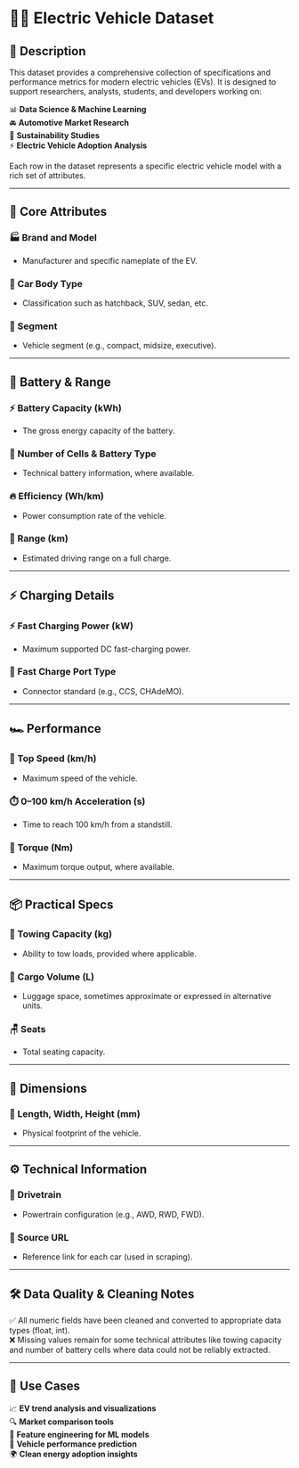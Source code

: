 # 🚗🔋 Electric Vehicle Dataset

## 📄 Description

This dataset provides a comprehensive collection of specifications and performance metrics for modern electric vehicles (EVs). It is designed to support researchers, analysts, students, and developers working on:

📊 **Data Science & Machine Learning**  
🚘 **Automotive Market Research**  
🌱 **Sustainability Studies**  
⚡ **Electric Vehicle Adoption Analysis**

Each row in the dataset represents a specific electric vehicle model with a rich set of attributes.

---

## 🔑 Core Attributes

### 🏭 Brand and Model

- Manufacturer and specific nameplate of the EV.

### 🚙 Car Body Type

- Classification such as hatchback, SUV, sedan, etc.

### 📏 Segment

- Vehicle segment (e.g., compact, midsize, executive).

---

## 🔋 Battery & Range

### ⚡ Battery Capacity (kWh)

- The gross energy capacity of the battery.

### 🔩 Number of Cells & Battery Type

- Technical battery information, where available.

### 🔥 Efficiency (Wh/km)

- Power consumption rate of the vehicle.

### 🚗 Range (km)

- Estimated driving range on a full charge.

---

## ⚡ Charging Details

### ⚡ Fast Charging Power (kW)

- Maximum supported DC fast-charging power.

### 🔌 Fast Charge Port Type

- Connector standard (e.g., CCS, CHAdeMO).

---

## 🏎️ Performance

### 🚀 Top Speed (km/h)

- Maximum speed of the vehicle.

### ⏱️ 0–100 km/h Acceleration (s)

- Time to reach 100 km/h from a standstill.

### 🔄 Torque (Nm)

- Maximum torque output, where available.

---

## 📦 Practical Specs

### 🚚 Towing Capacity (kg)

- Ability to tow loads, provided where applicable.

### 🎒 Cargo Volume (L)

- Luggage space, sometimes approximate or expressed in alternative units.

### 🪑 Seats

- Total seating capacity.

---

## 📏 Dimensions

### 📐 Length, Width, Height (mm)

- Physical footprint of the vehicle.

---

## ⚙️ Technical Information

### 🔄 Drivetrain

- Powertrain configuration (e.g., AWD, RWD, FWD).

### 🔗 Source URL

- Reference link for each car (used in scraping).

---

## 🛠️ Data Quality & Cleaning Notes

✅ All numeric fields have been cleaned and converted to appropriate data types (float, int).  
❌ Missing values remain for some technical attributes like towing capacity and number of battery cells where data could not be reliably extracted.

---

## 📌 Use Cases

📈 **EV trend analysis and visualizations**  
🔍 **Market comparison tools**  
🤖 **Feature engineering for ML models**  
🚗 **Vehicle performance prediction**  
🌍 **Clean energy adoption insights**
